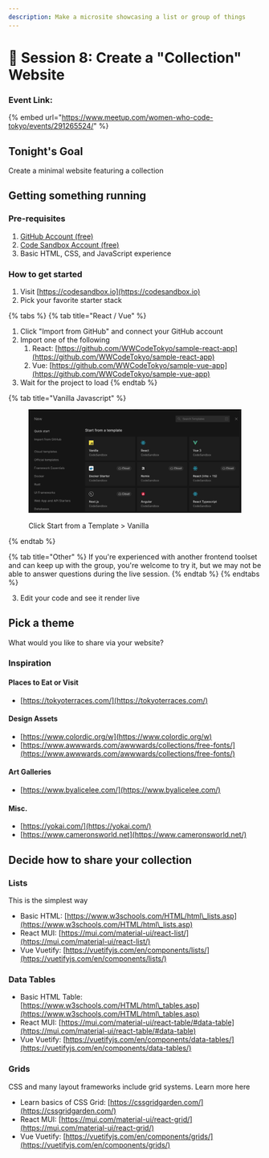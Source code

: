 ```yaml
---
description: Make a microsite showcasing a list or group of things
---
```


# 🍡 Session 8: Create a "Collection" Website

### Event Link:

{% embed url="https://www.meetup.com/women-who-code-tokyo/events/291265524/" %}

## Tonight's Goal

Create a minimal website featuring a collection

## Getting something running

### Pre-requisites

1. [GitHub Account (free)](https://github.com/join)
2. [Code Sandbox Account (free)](https://codesandbox.io)
3. Basic HTML, CSS, and JavaScript experience

### How to get started

1. Visit [https://codesandbox.io](https://codesandbox.io)
2. Pick your favorite starter stack

{% tabs %}
{% tab title="React / Vue" %}
1. Click "Import from GitHub" and connect your GitHub account
2. Import one of the following
   1. React: [https://github.com/WWCodeTokyo/sample-react-app](https://github.com/WWCodeTokyo/sample-react-app)
   2. Vue: [https://github.com/WWCodeTokyo/sample-vue-app](https://github.com/WWCodeTokyo/sample-vue-app)
3. Wait for the project to load
{% endtab %}

{% tab title="Vanilla Javascript" %}
<figure><img src="../.gitbook/assets/Screenshot 2023-02-19 at 2.55.22 PM.jpg" alt=""><figcaption><p>Click Start from a Template > Vanilla</p></figcaption></figure>
{% endtab %}

{% tab title="Other" %}
If you're experienced with another frontend toolset and can keep up with the group, you're welcome to try it, but we may not be able to answer questions during the live session.
{% endtab %}
{% endtabs %}

3. Edit your code and see it render live

## Pick a theme

What would you like to share via your website?&#x20;

### Inspiration

#### Places to Eat or Visit

* [https://tokyoterraces.com/](https://tokyoterraces.com/)

#### Design Assets

* [https://www.colordic.org/w](https://www.colordic.org/w)
* [https://www.awwwards.com/awwwards/collections/free-fonts/](https://www.awwwards.com/awwwards/collections/free-fonts/)

#### Art Galleries

* [https://www.byalicelee.com/](https://www.byalicelee.com/)

#### Misc.

* [https://yokai.com/](https://yokai.com/)
* [https://www.cameronsworld.net](https://www.cameronsworld.net/)

## Decide how to share your collection

### Lists

This is the simplest way

* Basic HTML: [https://www.w3schools.com/HTML/html\_lists.asp](https://www.w3schools.com/HTML/html\_lists.asp)
* React MUI: [https://mui.com/material-ui/react-list/](https://mui.com/material-ui/react-list/)
* Vue Vuetify: [https://vuetifyjs.com/en/components/lists/](https://vuetifyjs.com/en/components/lists/)

### Data Tables

* Basic HTML Table: [https://www.w3schools.com/HTML/html\_tables.asp](https://www.w3schools.com/HTML/html\_tables.asp)
* React MUI: [https://mui.com/material-ui/react-table/#data-table](https://mui.com/material-ui/react-table/#data-table)
* Vue Vuetify: [https://vuetifyjs.com/en/components/data-tables/](https://vuetifyjs.com/en/components/data-tables/)

### Grids

CSS and many layout frameworks include grid systems. Learn more here

* Learn basics of CSS Grid: [https://cssgridgarden.com/](https://cssgridgarden.com/)
* React MUI: [https://mui.com/material-ui/react-grid/](https://mui.com/material-ui/react-grid/)
* Vue Vuetify: [https://vuetifyjs.com/en/components/grids/](https://vuetifyjs.com/en/components/grids/)
